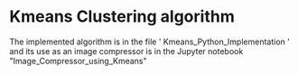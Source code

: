 # Kmeans Clustering algorithm
The implemented algorithm is in the file  \' Kmeans_Python_Implementation \' and its use as an image compressor is in the Jupyter notebook "Image_Compressor_using_Kmeans" 
